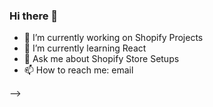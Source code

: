 ### Hi there 👋


- 🔭 I’m currently working on Shopify Projects
- 🌱 I’m currently learning React 
- 💬 Ask me about Shopify Store Setups
- 📫 How to reach me: email 

-->
